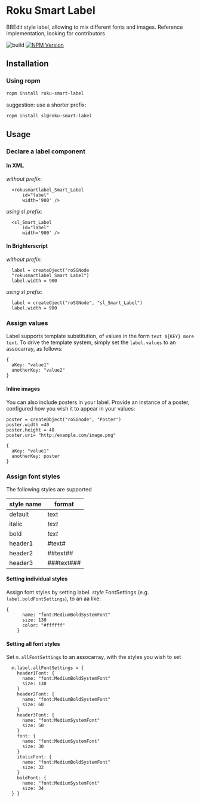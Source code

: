 # Roku Smart Label

BBEdit style label, allowing to mix different fonts and images. Reference implementation, looking for contributors

![build](https://github.com/rokucommunity/roku-smart-label/workflows/build/badge.svg)
[![NPM Version](https://badge.fury.io/js/roku-smart-label.svg?style=flat)](https://npmjs.org/package/roku-smart-label)

## Installation
### Using ropm
```bash
ropm install roku-smart-label
```

suggestion: use a shorter prefix:

```bash
ropm install sl@roku-smart-label
```

## Usage

### Declare a label component

#### In XML

*without prefix:*

```
  <rokusmartlabel_Smart_Label 
      id="label"
      width='900' />
```


*using sl prefix:*

```
  <sl_Smart_Label 
      id="label"
      width='900' />
```

#### In Brighterscript

*without prefix:*

```
  label = createOject("roSGNode
  "rokusmartlabel_Smart_Label")
  label.width = 900
```


*using sl prefix:*

```
  label = createOject("roSGNode", "sl_Smart_Label")
  label.width = 900
```

### Assign values

Label supports template substitution, of values in the form `text ${KEY} more text`. To drive the template system, simply set the `label.values` to an assocarray, as follows:
```
{
  aKey: "value1"
  anotherKey: "value2"
}
```

#### Inline images

You can also include posters in your label. Provide an instance of a poster, configured how you wish it to appear in your values:
```
poster = createObject("roSGnode", "Poster")
poster.width =40
poster.height = 40
poster.uri= "http:/example.com/image.png"

{
  aKey: "value1"
  anotherKey: poster
}
```

### Assign font styles

The following styles are supported

| style name | format |
| --- | --- |
| default | text |
| italic | _text_ |
| bold | *text* |
| header1 | #text# |
| header2 | ##text## |
| header3 | ###text### |

#### Setting individual styles

Assign font styles by setting label. _style_ FontSettings (e.g. `label.boldFontSettings`), to an aa like:

```
{
      name: "font:MediumBoldSystemFont"
      size: 130
      color: "#ffffff"
    }
```

#### Setting all font styles

Set `m.allFontSettings` to an assocarray, with the styles you wish to set

```
  m.label.allFontSettings = {
    header1Font: {
      name: "font:MediumBoldSystemFont"
      size: 130
    }
    header2Font: {
      name: "font:MediumBoldSystemFont"
      size: 60
    }
    header3Font: {
      name: "font:MediumSystemFont"
      size: 50
    }
    font: {
      name: "font:MediumSystemFont"
      size: 30
    }
    italicFont: {
      name: "font:MediumBoldSystemFont"
      size: 32
    }
    boldFont: {
      name: "font:MediumSystemFont"
      size: 34
  } }
```
